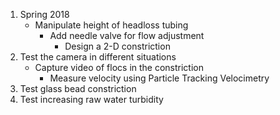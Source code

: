 1.	Spring  2018
  	* Manipulate height of headloss tubing
      * Add needle valve for flow adjustment
        *	Design a 2-D constriction
2.	Test the camera in different situations
    *	Capture video of flocs in the constriction
        *	Measure velocity using Particle Tracking Velocimetry
2.	Test glass bead constriction
3.	Test increasing raw water turbidity
